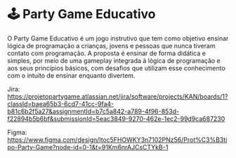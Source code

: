 # 🕹️ Party Game Educativo

O Party Game Educativo é um jogo instrutivo que tem como objetivo ensinar lógica de programação a crianças, jovens e pessoas que nunca tiveram contato com programação. A proposta é ensinar de forma didática e simples, por meio de uma gameplay integrada à lógica de programação e aos seus princípios básicos, com desafios que utilizam esse conhecimento com o intuito de ensinar enquanto divertem.

Jira:
https://projetopartygame.atlassian.net/jira/software/projects/KAN/boards/1?classId=baea65b3-6cd7-41cc-9fa4-b81c6b2f5a27&assignmentId=b7c5a842-a789-4f96-853d-f22894b5b6bf&submissionId=5eac3849-9270-462e-1ec2-99d9ca687230

Figma:
https://www.figma.com/design/ltoc5FHOWKY3n7102PNz56/Prot%C3%B3tipo-Party-Game?node-id=0-1&t=91Km6nrAJCsCTYkB-1
